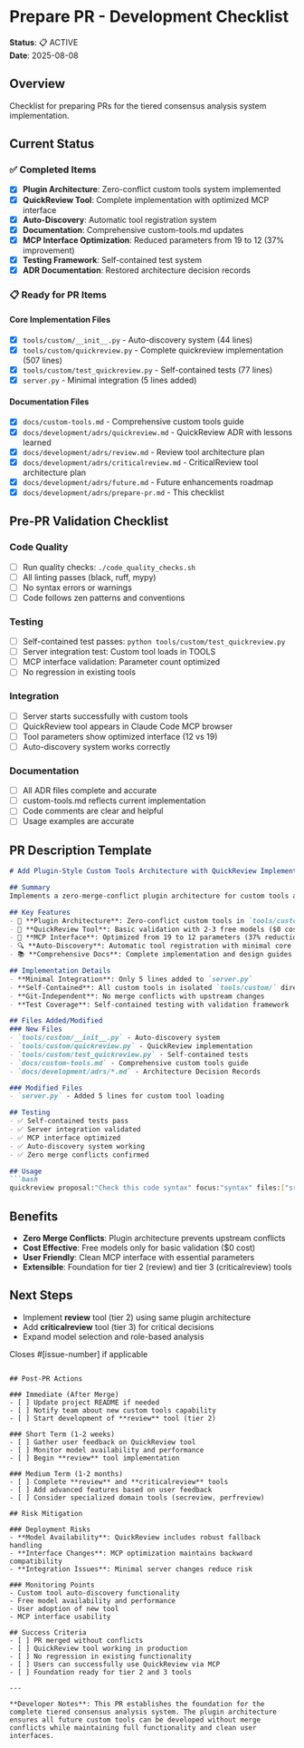 # Prepare PR - Development Checklist

**Status**: 📋 ACTIVE  
**Date**: 2025-08-08  

## Overview
Checklist for preparing PRs for the tiered consensus analysis system implementation.

## Current Status

### ✅ Completed Items
- [x] **Plugin Architecture**: Zero-conflict custom tools system implemented
- [x] **QuickReview Tool**: Complete implementation with optimized MCP interface  
- [x] **Auto-Discovery**: Automatic tool registration system
- [x] **Documentation**: Comprehensive custom-tools.md updates
- [x] **MCP Interface Optimization**: Reduced parameters from 19 to 12 (37% improvement)
- [x] **Testing Framework**: Self-contained test system
- [x] **ADR Documentation**: Restored architecture decision records

### 📋 Ready for PR Items

#### Core Implementation Files
- [x] `tools/custom/__init__.py` - Auto-discovery system (44 lines)
- [x] `tools/custom/quickreview.py` - Complete quickreview implementation (507 lines)
- [x] `tools/custom/test_quickreview.py` - Self-contained tests (77 lines)
- [x] `server.py` - Minimal integration (5 lines added)

#### Documentation Files  
- [x] `docs/custom-tools.md` - Comprehensive custom tools guide
- [x] `docs/development/adrs/quickreview.md` - QuickReview ADR with lessons learned
- [x] `docs/development/adrs/review.md` - Review tool architecture plan
- [x] `docs/development/adrs/criticalreview.md` - CriticalReview tool architecture plan
- [x] `docs/development/adrs/future.md` - Future enhancements roadmap
- [x] `docs/development/adrs/prepare-pr.md` - This checklist

## Pre-PR Validation Checklist

### Code Quality
- [ ] Run quality checks: `./code_quality_checks.sh`
- [ ] All linting passes (black, ruff, mypy)
- [ ] No syntax errors or warnings
- [ ] Code follows zen patterns and conventions

### Testing
- [ ] Self-contained test passes: `python tools/custom/test_quickreview.py`
- [ ] Server integration test: Custom tool loads in TOOLS
- [ ] MCP interface validation: Parameter count optimized
- [ ] No regression in existing tools

### Integration
- [ ] Server starts successfully with custom tools
- [ ] QuickReview tool appears in Claude Code MCP browser
- [ ] Tool parameters show optimized interface (12 vs 19)
- [ ] Auto-discovery system works correctly

### Documentation
- [ ] All ADR files complete and accurate
- [ ] custom-tools.md reflects current implementation
- [ ] Code comments are clear and helpful
- [ ] Usage examples are accurate

## PR Description Template

```markdown
# Add Plugin-Style Custom Tools Architecture with QuickReview Implementation

## Summary
Implements a zero-merge-conflict plugin architecture for custom tools and delivers the first tool: **QuickReview** for basic validation using free models.

## Key Features
- 🔌 **Plugin Architecture**: Zero-conflict custom tools in `tools/custom/`
- 🤖 **QuickReview Tool**: Basic validation with 2-3 free models ($0 cost)
- 📱 **MCP Interface**: Optimized from 19 to 12 parameters (37% reduction)
- 🔍 **Auto-Discovery**: Automatic tool registration with minimal core changes
- 📚 **Comprehensive Docs**: Complete implementation and design guides

## Implementation Details
- **Minimal Integration**: Only 5 lines added to `server.py`
- **Self-Contained**: All custom tools in isolated `tools/custom/` directory
- **Git-Independent**: No merge conflicts with upstream changes
- **Test Coverage**: Self-contained testing with validation framework

## Files Added/Modified
### New Files
- `tools/custom/__init__.py` - Auto-discovery system
- `tools/custom/quickreview.py` - QuickReview implementation  
- `tools/custom/test_quickreview.py` - Self-contained tests
- `docs/custom-tools.md` - Comprehensive custom tools guide
- `docs/development/adrs/*.md` - Architecture Decision Records

### Modified Files
- `server.py` - Added 5 lines for custom tool loading

## Testing
- ✅ Self-contained tests pass
- ✅ Server integration validated  
- ✅ MCP interface optimized
- ✅ Auto-discovery system working
- ✅ Zero merge conflicts confirmed

## Usage
```bash
quickreview proposal:"Check this code syntax" focus:"syntax" files:["src/auth.py"]
```

## Benefits
- **Zero Merge Conflicts**: Plugin architecture prevents upstream conflicts
- **Cost Effective**: Free models only for basic validation ($0 cost)
- **User Friendly**: Clean MCP interface with essential parameters
- **Extensible**: Foundation for tier 2 (review) and tier 3 (criticalreview) tools

## Next Steps  
- Implement **review** tool (tier 2) using same plugin architecture
- Add **criticalreview** tool (tier 3) for critical decisions
- Expand model selection and role-based analysis

Closes #[issue-number] if applicable
```

## Post-PR Actions

### Immediate (After Merge)
- [ ] Update project README if needed
- [ ] Notify team about new custom tools capability
- [ ] Start development of **review** tool (tier 2)

### Short Term (1-2 weeks)
- [ ] Gather user feedback on QuickReview tool
- [ ] Monitor model availability and performance
- [ ] Begin **review** tool implementation

### Medium Term (1-2 months)  
- [ ] Complete **review** and **criticalreview** tools
- [ ] Add advanced features based on user feedback
- [ ] Consider specialized domain tools (secreview, perfreview)

## Risk Mitigation

### Deployment Risks
- **Model Availability**: QuickReview includes robust fallback handling
- **Interface Changes**: MCP optimization maintains backward compatibility
- **Integration Issues**: Minimal server changes reduce risk

### Monitoring Points
- Custom tool auto-discovery functionality
- Free model availability and performance  
- User adoption of new tool
- MCP interface usability

## Success Criteria
- [ ] PR merged without conflicts
- [ ] QuickReview tool working in production
- [ ] No regression in existing functionality
- [ ] Users can successfully use QuickReview via MCP
- [ ] Foundation ready for tier 2 and 3 tools

---

**Developer Notes**: This PR establishes the foundation for the complete tiered consensus analysis system. The plugin architecture ensures all future custom tools can be developed without merge conflicts while maintaining full functionality and clean user interfaces.